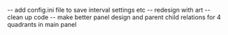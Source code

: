 ﻿
-- add config.ini file to save interval settings etc
-- redesign with art
-- clean up code
-- make better panel design and parent child relations for 4 quadrants in main panel


